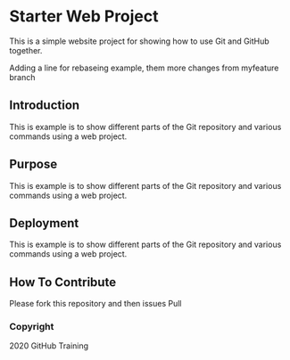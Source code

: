 # Starter Web Project

This is a simple website project for
showing how to use Git and GitHub together.

Adding a line for rebaseing example, them more changes from myfeature branch

## Introduction

This is example is to show different parts of the Git repository and
various commands using a web project.

## Purpose

This is example is to show different parts of the Git repository and
various commands using a web project.

## Deployment

This is example is to show different parts of the Git repository and
various commands using a web project.

## How To Contribute
Please fork this repository and then issues Pull

### Copyright
2020 GitHub Training
